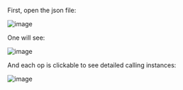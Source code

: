 First, open the json file:

![image](https://user-images.githubusercontent.com/48490400/148128966-a77bb856-f856-4dd0-9e60-40011d5612f0.png)

One will see:

![image](https://user-images.githubusercontent.com/48490400/148128781-ae81e9b3-9d7d-48b4-9324-01335097f963.png)

And each op is clickable to see detailed calling instances:

![image](https://user-images.githubusercontent.com/48490400/148128887-87c402eb-8864-4e37-be60-7aea9b767e01.png)

